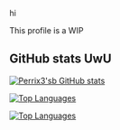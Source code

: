 hi

This profile is a WIP

## GitHub stats UwU

[![Perrix3'sb GitHub stats](https://github-readme-stats.vercel.app/api?username=Perrix3&count_private=true&show_icons=true&theme=radical)](https://github.com/Perrix3)

[![Top Languages](https://github-readme-stats.vercel.app/api/top-langs?username=Perrix3&show_icons=true&title_color=fff&icon_color=79ff97&text_color=efefef&bg_color=24292e)](https://github.com/Perrix3/github-readme-stats)

[![Top Languages](https://github-profile-summary-cards.vercel.app/api/cards/profile-details?username=Perrix3&theme=monokai)](https://github.com/Perrix3/github-readme-stats)
